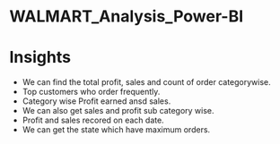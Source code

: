# WALMART_Analysis_Power-BI
# Insights
- We can find the total profit, sales and count of order categorywise.
- Top customers who order frequently.
- Category wise Profit earned ansd sales.
- We can also get sales and profit sub category wise.
- Profit and sales recored on each date.
- We can get the state which have maximum orders.
